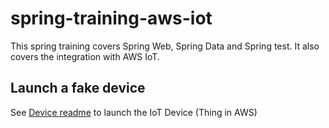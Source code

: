 # spring-training-aws-iot

This spring training covers Spring Web, Spring Data and Spring test. It also covers the integration with AWS IoT.

## Launch a fake device

See [Device readme](device/README.md) to launch the IoT Device (Thing in AWS)

